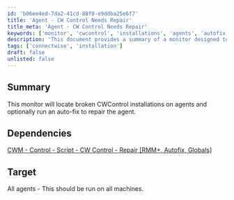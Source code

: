 ```yaml
---
id: 'b06ee4ed-7da2-41cd-88f0-e9ddba25e6f7'
title: 'Agent - CW Control Needs Repair'
title_meta: 'Agent - CW Control Needs Repair'
keywords: ['monitor', 'cwcontrol', 'installations', 'agents', 'autofix']
description: 'This document provides a summary of a monitor designed to locate broken CWControl installations on agents, with the option to run an auto-fix to repair the agent. It outlines dependencies and target systems for the monitor.'
tags: ['connectwise', 'installation']
draft: false
unlisted: false
---
```


## Summary

This monitor will locate broken CWControl installations on agents and optionally run an auto-fix to repair the agent.

## Dependencies

[CWM - Control - Script - CW Control - Repair [RMM+, Autofix, Globals]](<../scripts/ScreenConnect - Repair RMM+, Autofix, Globals.md>)

## Target

All agents - This should be run on all machines.



